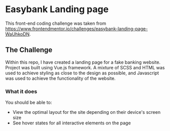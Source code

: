 # Easybank Landing page

This front-end coding challenge was taken from https://www.frontendmentor.io/challenges/easybank-landing-page-WaUhkoDN.

## The Challenge

Within this repo, I have created a landing page for a fake banking website. Project was built using Vue.js framework. A mixture of SCSS and HTML was used to achieve styling as close to the design as possible, and Javascript was used to achieve the functionality of the website.

### What it does

You should be able to:

- View the optimal layout for the site depending on their device's screen size
- See hover states for all interactive elements on the page
